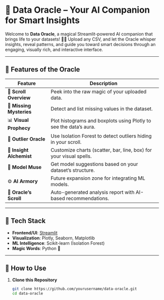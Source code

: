# 🔮 Data Oracle – Your AI Companion for Smart Insights

Welcome to **Data Oracle**, a magical Streamlit-powered AI companion that brings life to your datasets! 🧙‍♂️ Upload any CSV, and let the Oracle whisper insights, reveal patterns, and guide you toward smart decisions through an engaging, visually rich, and interactive interface.

---

## 🌟 Features of the Oracle

| Feature | Description |
|--------|-------------|
| 📖 **Scroll Overview** | Peek into the raw magic of your uploaded data. |
| 🧩 **Missing Mysteries** | Detect and list missing values in the dataset. |
| 📊 **Visual Prophecy** | Plot histograms and boxplots using Plotly to see the data’s aura. |
| 🧪 **Outlier Oracle** | Use Isolation Forest to detect outliers hiding in your scroll. |
| 🎨 **Insight Alchemist** | Customize charts (scatter, bar, line, box) for your visual spells. |
| 🧠 **Model Muse** | Get model suggestions based on your dataset’s structure. |
| ⚙️ **AI Armory** | Future expansion zone for integrating ML models. |
| 📜 **Oracle’s Scroll** | Auto-generated analysis report with AI-based recommendations. |

---

## 🧰 Tech Stack

- **Frontend/UI**: [Streamlit](https://streamlit.io/)
- **Visualization**: Plotly, Seaborn, Matplotlib
- **ML Intelligence**: Scikit-learn (Isolation Forest)
- **Magic Words**: Python 🐍

---

## 🚀 How to Use

1. **Clone this Repository**
   ```bash
   git clone https://github.com/yourusername/data-oracle.git
   cd data-oracle
